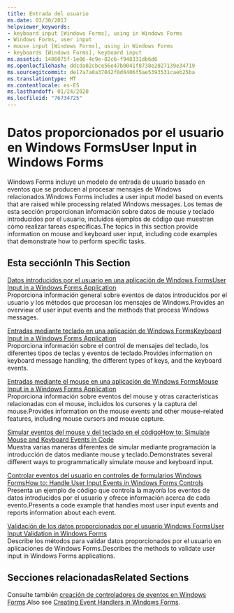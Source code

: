 ```yaml
---
title: Entrada del usuario
ms.date: 03/30/2017
helpviewer_keywords:
- keyboard input [Windows Forms], using in Windows Forms
- Windows Forms, user input
- mouse input [Windows Forms], using in Windows Forms
- keyboards [Windows Forms], keyboard input
ms.assetid: 1486075f-1e06-4c9e-82c6-f948331db6d6
ms.openlocfilehash: ddcda02cbce56e47b0041f8738e2027139e34719
ms.sourcegitcommit: de17a7a0a37042f0d4406f5ae5393531caeb25ba
ms.translationtype: MT
ms.contentlocale: es-ES
ms.lasthandoff: 01/24/2020
ms.locfileid: "76734725"
---
```

# <a name="user-input-in-windows-forms"></a><span data-ttu-id="3c651-102">Datos proporcionados por el usuario en Windows Forms</span><span class="sxs-lookup"><span data-stu-id="3c651-102">User Input in Windows Forms</span></span>
<span data-ttu-id="3c651-103">Windows Forms incluye un modelo de entrada de usuario basado en eventos que se producen al procesar mensajes de Windows relacionados.</span><span class="sxs-lookup"><span data-stu-id="3c651-103">Windows Forms includes a user input model based on events that are raised while processing related Windows messages.</span></span> <span data-ttu-id="3c651-104">Los temas de esta sección proporcionan información sobre datos de mouse y teclado introducidos por el usuario, incluidos ejemplos de código que muestran cómo realizar tareas específicas.</span><span class="sxs-lookup"><span data-stu-id="3c651-104">The topics in this section provide information on mouse and keyboard user input, including code examples that demonstrate how to perform specific tasks.</span></span>  
  
## <a name="in-this-section"></a><span data-ttu-id="3c651-105">Esta sección</span><span class="sxs-lookup"><span data-stu-id="3c651-105">In This Section</span></span>  
 [<span data-ttu-id="3c651-106">Datos introducidos por el usuario en una aplicación de Windows Forms</span><span class="sxs-lookup"><span data-stu-id="3c651-106">User Input in a Windows Forms Application</span></span>](user-input-in-a-windows-forms-application.md)  
 <span data-ttu-id="3c651-107">Proporciona información general sobre eventos de datos introducidos por el usuario y los métodos que procesan los mensajes de Windows.</span><span class="sxs-lookup"><span data-stu-id="3c651-107">Provides an overview of user input events and the methods that process Windows messages.</span></span>  
  
 [<span data-ttu-id="3c651-108">Entradas mediante teclado en una aplicación de Windows Forms</span><span class="sxs-lookup"><span data-stu-id="3c651-108">Keyboard Input in a Windows Forms Application</span></span>](keyboard-input-in-a-windows-forms-application.md)  
 <span data-ttu-id="3c651-109">Proporciona información sobre el control de mensajes del teclado, los diferentes tipos de teclas y eventos de teclado.</span><span class="sxs-lookup"><span data-stu-id="3c651-109">Provides information on keyboard message handling, the different types of keys, and the keyboard events.</span></span>  
  
 [<span data-ttu-id="3c651-110">Entradas mediante el mouse en una aplicación de Windows Forms</span><span class="sxs-lookup"><span data-stu-id="3c651-110">Mouse Input in a Windows Forms Application</span></span>](mouse-input-in-a-windows-forms-application.md)  
 <span data-ttu-id="3c651-111">Proporciona información sobre eventos del mouse y otras características relacionadas con el mouse, incluidos los cursores y la captura del mouse.</span><span class="sxs-lookup"><span data-stu-id="3c651-111">Provides information on the mouse events and other mouse-related features, including mouse cursors and mouse capture.</span></span>  
  
 [<span data-ttu-id="3c651-112">Simular eventos del mouse y del teclado en el código</span><span class="sxs-lookup"><span data-stu-id="3c651-112">How to: Simulate Mouse and Keyboard Events in Code</span></span>](how-to-simulate-mouse-and-keyboard-events-in-code.md)  
 <span data-ttu-id="3c651-113">Muestra varias maneras diferentes de simular mediante programación la introducción de datos mediante mouse y teclado.</span><span class="sxs-lookup"><span data-stu-id="3c651-113">Demonstrates several different ways to programmatically simulate mouse and keyboard input.</span></span>  
  
 [<span data-ttu-id="3c651-114">Controlar eventos del usuario en controles de formularios Windows Forms</span><span class="sxs-lookup"><span data-stu-id="3c651-114">How to: Handle User Input Events in Windows Forms Controls</span></span>](how-to-handle-user-input-events-in-windows-forms-controls.md)  
 <span data-ttu-id="3c651-115">Presenta un ejemplo de código que controla la mayoría los eventos de datos introducidos por el usuario y ofrece información acerca de cada evento.</span><span class="sxs-lookup"><span data-stu-id="3c651-115">Presents a code example that handles most user input events and reports information about each event.</span></span>  
  
 [<span data-ttu-id="3c651-116">Validación de los datos proporcionados por el usuario Windows Forms</span><span class="sxs-lookup"><span data-stu-id="3c651-116">User Input Validation in Windows Forms</span></span>](user-input-validation-in-windows-forms.md)  
 <span data-ttu-id="3c651-117">Describe los métodos para validar datos proporcionados por el usuario en aplicaciones de Windows Forms.</span><span class="sxs-lookup"><span data-stu-id="3c651-117">Describes the methods to validate user input in Windows Forms applications.</span></span>  
  
## <a name="related-sections"></a><span data-ttu-id="3c651-118">Secciones relacionadas</span><span class="sxs-lookup"><span data-stu-id="3c651-118">Related Sections</span></span>  
 <span data-ttu-id="3c651-119">Consulte también [creación de controladores de eventos en Windows Forms](creating-event-handlers-in-windows-forms.md).</span><span class="sxs-lookup"><span data-stu-id="3c651-119">Also see [Creating Event Handlers in Windows Forms](creating-event-handlers-in-windows-forms.md).</span></span>
